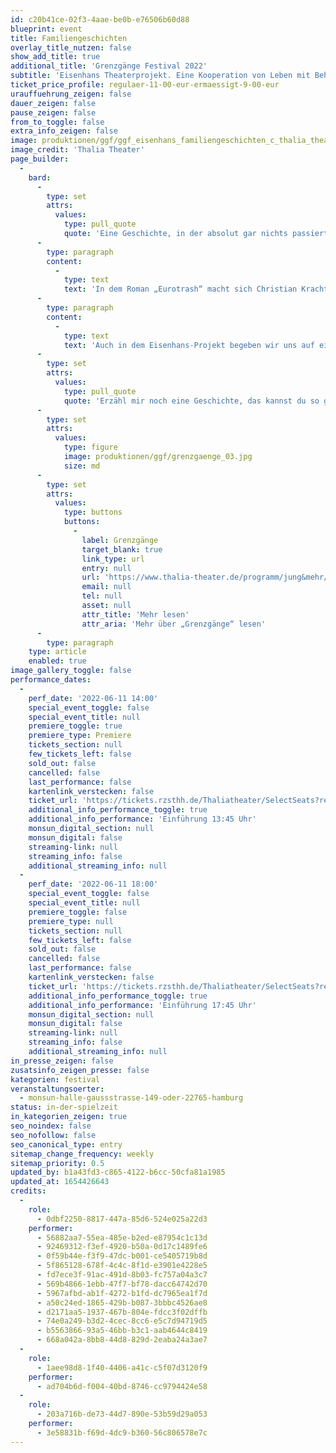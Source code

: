 ```yaml
---
id: c20b41ce-02f3-4aae-be0b-e76506b60d88
blueprint: event
title: Familiengeschichten
overlay_title_nutzen: false
show_add_title: true
additional_title: 'Grenzgänge Festival 2022'
subtitle: 'Eisenhans Theaterprojekt. Eine Kooperation von Leben mit Behinderung Hamburg und Thalia Treffpunkt'
ticket_price_profile: regulaer-11-00-eur-ermaessigt-9-00-eur
urauffuehrung_zeigen: false
dauer_zeigen: false
pause_zeigen: false
from_to_toggle: false
extra_info_zeigen: false
image: produktionen/ggf/ggf_eisenhans_familiengeschichten_c_thalia_theater.jpg
image_credit: 'Thalia Theater'
page_builder:
  -
    bard:
      -
        type: set
        attrs:
          values:
            type: pull_quote
            quote: 'Eine Geschichte, in der absolut gar nichts passiert, außer dass sich eine alte Frau ab und zu mit ihrem Sohn streitet. Nicht ganz.'
      -
        type: paragraph
        content:
          -
            type: text
            text: 'In dem Roman „Eurotrash“ macht sich Christian Kracht auf eine Reise in die Vergangenheit und in dieAbgründe seiner eigenen Familiengeschichte. In „Herkunft“ beschreibt Saša Stanišić das Verhältnis zu seiner Großmutter und beleuchtet die Migrationserfahrungen in der Familie.'
      -
        type: paragraph
        content:
          -
            type: text
            text: 'Auch in dem Eisenhans-Projekt begeben wir uns auf eine Reise in die Vergangenheit. Wir besuchen Orte und Menschen, machen Entdeckungen, rufen Kindheitserinnerungen wach und schauen ins Innere des eigenen Ichs. Wir inszenieren unsere eigeneBiografie.'
      -
        type: set
        attrs:
          values:
            type: pull_quote
            quote: 'Erzähl mir noch eine Geschichte, das kannst du so gut.'
      -
        type: set
        attrs:
          values:
            type: figure
            image: produktionen/ggf/grenzgaenge_03.jpg
            size: md
      -
        type: set
        attrs:
          values:
            type: buttons
            buttons:
              -
                label: Grenzgänge
                target_blank: true
                link_type: url
                entry: null
                url: 'https://www.thalia-theater.de/programm/jung&mehr/festivals/grenzgaenge/grenzgaenge-2022/'
                email: null
                tel: null
                asset: null
                attr_title: 'Mehr lesen'
                attr_aria: 'Mehr über „Grenzgänge“ lesen'
      -
        type: paragraph
    type: article
    enabled: true
image_gallery_toggle: false
performance_dates:
  -
    perf_date: '2022-06-11 14:00'
    special_event_toggle: false
    special_event_title: null
    premiere_toggle: true
    premiere_type: Premiere
    tickets_section: null
    few_tickets_left: false
    sold_out: false
    cancelled: false
    last_performance: false
    kartenlink_verstecken: false
    ticket_url: 'https://tickets.rzsthh.de/Thaliatheater/SelectSeats?ret=1&e=11984&lang=de&play=familiengeschichten-2022&cookies=2'
    additional_info_performance_toggle: true
    additional_info_performance: 'Einführung 13:45 Uhr'
    monsun_digital_section: null
    monsun_digital: false
    streaming-link: null
    streaming_info: false
    additional_streaming_info: null
  -
    perf_date: '2022-06-11 18:00'
    special_event_toggle: false
    special_event_title: null
    premiere_toggle: false
    premiere_type: null
    tickets_section: null
    few_tickets_left: false
    sold_out: false
    cancelled: false
    last_performance: false
    kartenlink_verstecken: false
    ticket_url: 'https://tickets.rzsthh.de/Thaliatheater/SelectSeats?ret=1&e=11983&lang=de&play=familiengeschichten-2022&cookies=2'
    additional_info_performance_toggle: true
    additional_info_performance: 'Einführung 17:45 Uhr'
    monsun_digital_section: null
    monsun_digital: false
    streaming-link: null
    streaming_info: false
    additional_streaming_info: null
in_presse_zeigen: false
zusatsinfo_zeigen_presse: false
kategorien: festival
veranstaltungsoerter:
  - monsun-halle-gaussstrasse-149-oder-22765-hamburg
status: in-der-spielzeit
in_kategorien_zeigen: true
seo_noindex: false
seo_nofollow: false
seo_canonical_type: entry
sitemap_change_frequency: weekly
sitemap_priority: 0.5
updated_by: b1a43fd3-c865-4122-b6cc-50cfa81a1985
updated_at: 1654426643
credits:
  -
    role:
      - 0dbf2250-8817-447a-85d6-524e025a22d3
    performer:
      - 56882aa7-55ea-485e-b2ed-e87954c1c13d
      - 92469312-f3ef-4920-b50a-0d17c1489fe6
      - 0f59b44e-f3f9-47dc-b001-ce5405719b8d
      - 5f865128-678f-4c4c-8f1d-e3901e4228e5
      - fd7ece3f-91ac-491d-8b03-fc757a04a3c7
      - 569b4866-1ebb-47f7-bf78-dacc64742d70
      - 5967afbd-ab1f-4272-b1fd-dc7965ea1f7d
      - a50c24ed-1865-429b-b087-3bbbc4526ae8
      - d2171aa5-1937-467b-804e-fdcc3f02dffb
      - 74e0a249-b3d2-4cec-8cc6-e5c7d94719d5
      - b5563866-93a5-46bb-b3c1-aab4644c8419
      - 668a042a-8bb8-44d8-829d-2eaba24a3ae7
  -
    role:
      - 1aee98d8-1f40-4406-a41c-c5f07d3120f9
    performer:
      - ad704b6d-f004-40bd-8746-cc9794424e58
  -
    role:
      - 203a716b-de73-44d7-890e-53b59d29a053
    performer:
      - 3e58831b-f69d-4dc9-b360-56c806578e7c
---
```

